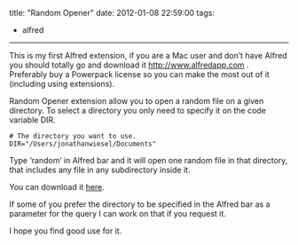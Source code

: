 title: "Random Opener"
date: 2012-01-08 22:59:00
tags:
- alfred
---
This is my first Alfred extension, if you are a Mac user and don’t have Alfred you should totally go and download it http://www.alfredapp.com . Preferably buy a Powerpack license so you can make the most out of it (including using extensions).

Random Opener extension allow you to open a random file on a given directory. To select a directory you only need to specify it on the code variable DIR.

```
# The directory you want to use.
DIR="/Users/jonathanwiesel/Documents"
```

Type ‘random’ in Alfred bar and it will open one random file in that directory, that includes any file in any subdirectory inside it.

You can download it [here](https://github.com/downloads/jonathanwiesel/Enforcer-Projects-/Random%20Opener.alfredextension).

If some of you prefer the directory to be specified in the Alfred bar as a parameter for the query I can work on that if you request it.

I hope you find good use for it.
